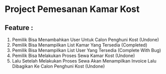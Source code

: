 # Project Pemesanan Kamar Kost

## Feature :
1. Pemilik Bisa Menambahkan User Untuk Calon Penghuni Kost (Undone)
2. Pemilik Bisa Menampilkan List Kamar Yang Tersedia (Completed)
3. Pemilik Bisa Menampilkan List User Yang Tersedia (Complete With Bug)
4. Pemilik Bisa Melakukan Proses Sewa Kamar Kost (Undone)
5. Lalu Setelah Melakukan Proses Sewa Akan Menampilkan Invoice Lalu Dibagikan Ke Calon Penghuni Kost (Undone)